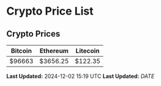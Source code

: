 # Crypto Price List

## Crypto Prices
| Bitcoin | Ethereum | Litecoin |
| ------- | -------- | -------- |
| $96663 | $3656.25 | $122.35 |
**Last Updated:** 2024-12-02 15:19 UTC
**Last Updated:** $DATE$
